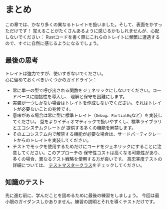 # まとめ

この章では、かなり多くの異なるトレイトを扱いました。そして、表面をかすっただけです！
覚えることがたくさんあるように感じるかもしれませんが、心配しないでください：
Rustコードを書く際にこれらのトレイトに頻繁に遭遇するので、すぐに自然に感じるようになるでしょう。

## 最後の思考

トレイトは強力ですが、使いすぎないでください。\
心に留めておくべきいくつかのガイドライン：

- 常に単一の型で呼び出される関数をジェネリックにしないでください。コードベースに間接性を導入し、
  理解と保守を困難にします。
- 実装が一つしかない場合はトレイトを作成しないでください。それはトレイトが必要ないことの兆候です。
- 意味がある場合は常に型に標準トレイト（`Debug`、`PartialEq`など）を実装してください。
  型をよりイディオマティックで扱いやすくし、標準ライブラリとエコシステムクレートが
  提供する多くの機能を解禁します。
- そのエコシステム内で解禁する機能が必要な場合は、サードパーティクレートからのトレイトを実装してください。
- テストでモックを使用するためだけにコードをジェネリックにすることに注意してください。このアプローチの
  保守性コストは高くなる可能性があり、多くの場合、異なるテスト戦略を使用する方が良いです。
  高忠実度テストの詳細については、
  [テストマスタークラス](https://github.com/mainmatter/rust-advanced-testing-workshop)をチェックしてください。

## 知識のテスト

先に進む前に、学んだことを固めるために最後の練習をしましょう。
今回は最小限のガイダンスしかありません。練習の説明とそれを導くテストだけです。